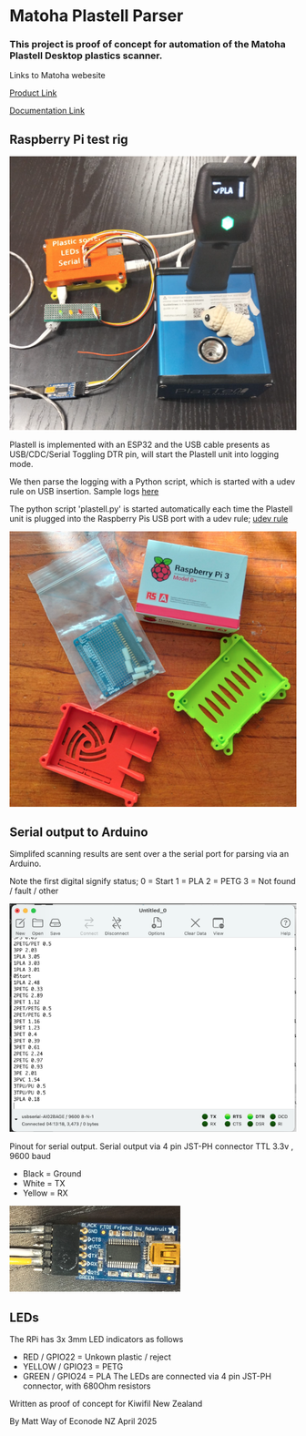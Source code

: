 # Matoha Plastell Parser

### This project is proof of concept for automation of the Matoha Plastell Desktop plastics scanner.
Links to Matoha webesite

  [Product Link](https://matoha.com/shop/plastell-desktop-18#attr=)

  [Documentation Link](https://matoha.com/documentation)


## Raspberry Pi test rig

![Test rig photo](images/Plastell_test_rig.png)



Plastell is implemented with an ESP32 and the USB cable presents as USB/CDC/Serial
Toggling DTR pin, will start the Plastell unit into logging mode.

We then parse the logging with a Python script, which is started with a udev rule on USB insertion.
Sample logs [here](plastel_log_sample.txt)

The python script 'plastell.py' is started automatically each time the Plastell unit is plugged into the Raspberry Pis USB port with a udev rule; [udev rule](udev-rules.txt)

![Raspbery Pi Parts](images/RaspberryPi3_parts.png)

## Serial output to Arduino

Simplifed scanning results are sent over a the serial port for parsing via an Arduino.

Note the first digital signify status;
0 = Start
1 = PLA
2 = PETG
3 = Not found / fault / other

![Serial output](images/Serial_output.png)


Pinout for serial output.
Serial output via 4 pin JST-PH connector TTL 3.3v , 9600 baud
 - Black = Ground
 - White = TX
 - Yellow = RX

![UART photo](images/SerialPortPins.png)


## LEDs
The RPi has 3x 3mm LED indicators as follows
 - RED / GPIO22 = Unkown plastic / reject
 - YELLOW / GPIO23 = PETG
 - GREEN / GPIO24 = PLA
The LEDs are connected via 4 pin JST-PH connector, with 680Ohm resistors

Written as proof of concept for Kiwifil New Zealand

By Matt Way of Econode NZ April 2025
